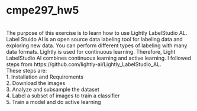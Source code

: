# cmpe297_hw5 </br>
</br>
The purpose of this exercise is to learn how to use Lightly LabelStudio AL. Label Stuido AI is an open source data labeling tool for labeling data and exploring new data. You can perform different types of labeling with many data formats. Lightly is used for continuous learning. Therefore, Light LabelStudio AI combines continuous learning and active learning. I followed steps from https://github.com/lightly-ai/Lightly_LabelStudio_AL. </br>
These steps are: </br>
1. Installation and Requirements </br>
  2. Download the images </br>
  3. Analyze and subsample the dataset </br>
  4. Label a subset of images to train a classifier </br>
  5. Train a model and do active learning
</br>
</br>

